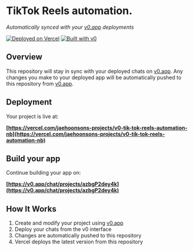 # TikTok Reels automation.

*Automatically synced with your [v0.app](https://v0.app) deployments*

[![Deployed on Vercel](https://img.shields.io/badge/Deployed%20on-Vercel-black?style=for-the-badge&logo=vercel)](https://vercel.com/jaehoonsons-projects/v0-tik-tok-reels-automation-nb)
[![Built with v0](https://img.shields.io/badge/Built%20with-v0.app-black?style=for-the-badge)](https://v0.app/chat/projects/azbgP2dey4k)

## Overview

This repository will stay in sync with your deployed chats on [v0.app](https://v0.app).
Any changes you make to your deployed app will be automatically pushed to this repository from [v0.app](https://v0.app).

## Deployment

Your project is live at:

**[https://vercel.com/jaehoonsons-projects/v0-tik-tok-reels-automation-nb](https://vercel.com/jaehoonsons-projects/v0-tik-tok-reels-automation-nb)**

## Build your app

Continue building your app on:

**[https://v0.app/chat/projects/azbgP2dey4k](https://v0.app/chat/projects/azbgP2dey4k)**

## How It Works

1. Create and modify your project using [v0.app](https://v0.app)
2. Deploy your chats from the v0 interface
3. Changes are automatically pushed to this repository
4. Vercel deploys the latest version from this repository
